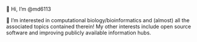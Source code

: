 👋 Hi, I’m @md6113
  
🔬 I’m interested in computational biology/bioinformatics and (almost) all the associated topics contained therein!
My other interests include open source software and improving publicly available information hubs.

<!---
md6113/md6113 is a ✨ special ✨ repository because its `README.md` (this file) appears on your GitHub profile.
You can click the Preview link to take a look at your changes.
--->
